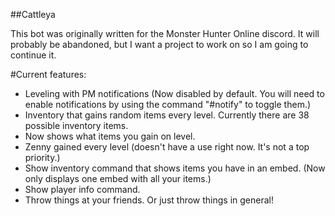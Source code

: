 ##Cattleya

This bot was originally written for the Monster Hunter Online discord.  It will probably be abandoned, but I want a project to work on so I am going to continue it.

#Current features:

- Leveling with PM notifications (Now disabled by default. You will need to enable notifications by using the command "#notify" to toggle them.)
- Inventory that gains random items every level.  Currently there are 38 possible inventory items.
- Now shows what items you gain on level.
- Zenny gained every level (doesn't have a use right now.  It's not a top priority.) 
- Show inventory command that shows items you have in an embed. (Now only displays one embed with all your items.)
- Show player info command.
- Throw things at your friends. Or just throw things in general!